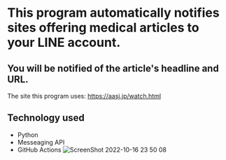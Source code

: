 # This program automatically notifies sites offering medical articles to your LINE account.
## You will be notified of the article's headline and URL.
The site this program uses: https://aasj.jp/watch.html
## Technology used
- Python
- Messeaging API
- GitHub Actions
![ScreenShot 2022-10-16 23 50 08](https://user-images.githubusercontent.com/86920995/196042238-7a8f0341-abd7-40d1-ba94-529acbb76c73.JPG)
